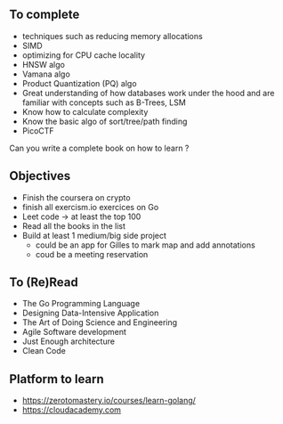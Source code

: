 ## To complete

* techniques such as reducing memory allocations
* SIMD
* optimizing for CPU cache locality
* HNSW algo
* Vamana algo
* Product Quantization (PQ) algo
* Great understanding of how databases work under the hood and are familiar with concepts such as B-Trees, LSM 
* Know how to calculate complexity
* Know the basic algo of sort/tree/path finding
* PicoCTF

Can you write a complete book on how to learn ?

## Objectives

* Finish the coursera on crypto
* finish all exercism.io exercices on Go
* Leet code -> at least the top 100
* Read all the books in the list
* Build at least 1 medium/big side project
  * could be an app for Gilles to mark map and add annotations
  * coud be a meeting reservation

## To (Re)Read

* The Go Programming Language
* Designing Data-Intensive Application
* The Art of Doing Science and Engineering
* Agile Software development
* Just Enough architecture
* Clean Code

## Platform to learn
 
* https://zerotomastery.io/courses/learn-golang/
* https://cloudacademy.com